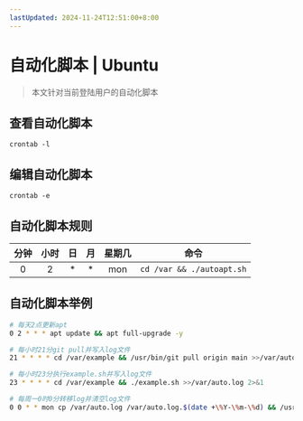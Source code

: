 ```yaml
---
lastUpdated: 2024-11-24T12:51:00+8:00
---
```


# 自动化脚本 | Ubuntu

> 本文针对当前登陆用户的自动化脚本

## 查看自动化脚本

```crontab -l```

## 编辑自动化脚本

```crontab -e```

## 自动化脚本规则

| 分钟  | 小时  |  日   |  月   | 星期几 |             命令              |
| :---: | :---: | :---: | :---: | :----: | :---------------------------: |
|   0   |   2   |   *   |   *   |  mon   | ```cd /var && ./autoapt.sh``` |

## 自动化脚本举例

```sh
# 每天2点更新apt
0 2 * * * apt update && apt full-upgrade -y

# 每小时21分git pull并写入log文件
21 * * * * cd /var/example && /usr/bin/git pull origin main >>/var/auto.log 2>&1

# 每小时23分执行example.sh并写入log文件
23 * * * * cd /var/example && ./example.sh >>/var/auto.log 2>&1

# 每周一0时0分转移log并清空log文件
0 0 * * mon cp /var/auto.log /var/auto.log.$(date +\%Y-\%m-\%d) && /usr/bin/truncate -s 0 /var/auto.log
```